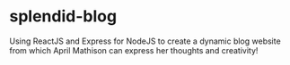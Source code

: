 # splendid-blog
Using ReactJS and Express for NodeJS to create a dynamic blog website from which April Mathison can express her thoughts and creativity!
